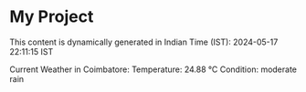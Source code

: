 # My Project

This content is dynamically generated in Indian Time (IST): 2024-05-17 22:11:15 IST


Current Weather in Coimbatore:
Temperature: 24.88 °C
Condition: moderate rain
